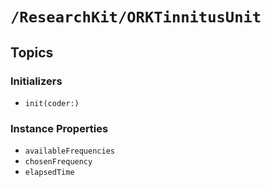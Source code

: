 # ``/ResearchKit/ORKTinnitusUnit``

<!-- The content below this line is auto-generated and is redundant. You should either incorporate it into your content above this line or delete it. -->

## Topics

### Initializers

- ``init(coder:)``

### Instance Properties

- ``availableFrequencies``
- ``chosenFrequency``
- ``elapsedTime``